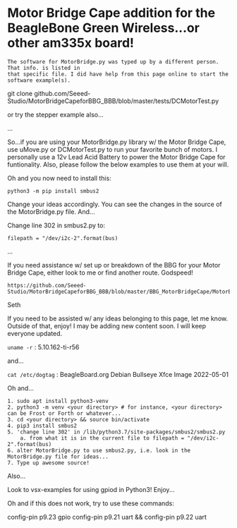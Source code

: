 # Motor Bridge Cape addition for the BeagleBone Green Wireless...or other am335x board!

    The software for MotorBridge.py was typed up by a different person. That info. is listed in
    that specific file. I did have help from this page online to start the software example(s).

git clone github.com/Seeed-Studio/MotorBridgeCapeforBBG_BBB/blob/master/tests/DCMotorTest.py

or try the stepper example also...

...

So...if you are using your MotorBridge.py library w/ the Motor Bridge Cape, use uMove.py or
DCMotorTest.py to run your favorite bunch of motors. I personally use a 12v Lead Acid Battery to power
the Motor Bridge Cape for funtionality. Also, please follow the below examples to use them at your will.

Oh and you now need to install this:

    python3 -m pip install smbus2

Change your ideas accordingly. You can see the changes in the source of the MotorBridge.py file.
And...

Change line 302 in smbus2.py to:

    filepath = "/dev/i2c-2".format(bus)

...

If you need assistance w/ set up or breakdown of the BBG for your Motor Bridge Cape, either
look to me or find another route. Godspeed!

    https://github.com/Seeed-Studio/MotorBridgeCapeforBBG_BBB/blob/master/BBG_MotorBridgeCape/MotorBridge.py

Seth

If you need to be assisted w/ any ideas belonging to this page, let me know. Outside of that, enjoy! I may be
adding new content soon. I will keep everyone updated.

` uname -r ` : 5.10.162-ti-r56

and...

` cat /etc/dogtag ` : BeagleBoard.org Debian Bullseye Xfce Image 2022-05-01

Oh and...

    1. sudo apt install python3-venv
    2. python3 -m venv <your directory> # for instance, <your directory> can be Frost or Forth or whatever...
    3. cd <your directory> && source bin/activate
    4. pip3 install smbus2
    5. 'change line 302' in /lib/python3.7/site-packages/smbus2/smbus2.py
        a. from what it is in the current file to filepath = "/dev/i2c-2".format(bus)
    6. alter MotorBridge.py to use smbus2.py, i.e. look in the MotorBridge.py file for ideas...
    7. Type up awesome source!

Also...

Look to vsx-examples for using gpiod in Python3! Enjoy...

Oh and if this does not work, try to use these commands:

config-pin p9.23 gpio
config-pin p9.21 uart && config-pin p9.22 uart
